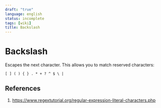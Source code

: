 ```yaml
---
draft: "true"
language: english
status: incomplete
tags: [wiki]
title: Backslash
---
```


# Backslash

Escapes the next character. This allows you to match reserved characters:

```
[ ] ( ) { } . * + ? ^ $ \ |
```

## References

1. https://www.regextutorial.org/regular-expression-literal-characters.php
